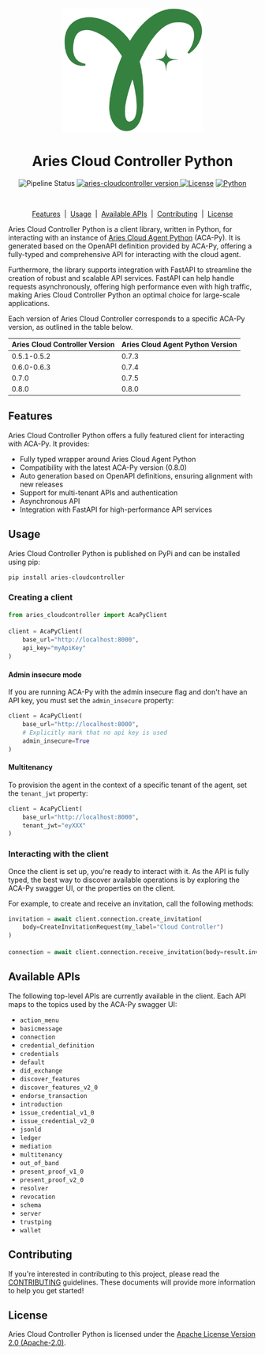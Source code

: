 <p align="center">
  <br />
  <img
    alt="Hyperledger Aries logo"
    src="https://raw.githubusercontent.com/didx-xyz/aries-cloudcontroller-python/main/assets/aries-logo.png"
    height="250px"
  />
</p>
<h1 align="center"><b>Aries Cloud Controller Python</b></h1>
<p align="center">
  <img
    alt="Pipeline Status"
    src="https://github.com/didx-xyz/aries-cloudcontroller-python/actions/workflows/python-publish.yml/badge.svg?branch=main"
  />
        <a href="https://pypi.org/project/aries-cloudcontroller/">
        <img alt="aries-cloudcontroller version" src="https://badge.fury.io/py/aries-cloudcontroller.svg"/>
      </a>
  <a
    href="https://raw.githubusercontent.com/didx-xyz/aries-cloudcontroller-python/main/LICENSE"
    ><img
      alt="License"
      src="https://img.shields.io/badge/License-Apache%202.0-blue.svg"
  /></a>
  <a href="https://www.python.org/"
    ><img
      alt="Python"
      src="https://img.shields.io/badge/%3C%2F%3E-Python-%230074c1.svg"
  /></a>
</p>
<br />

<p align="center">
  <a href="#features">Features</a> &nbsp;|&nbsp;
  <a href="#usage">Usage</a> &nbsp;|&nbsp;
  <a href="#available-apis">Available APIs</a> &nbsp;|&nbsp;
  <a href="#contributing">Contributing</a> &nbsp;|&nbsp;
  <a href="#license">License</a>
</p>

Aries Cloud Controller Python is a client library, written in Python, for interacting with an instance of [Aries Cloud Agent Python](https://github.com/hyperledger/aries-cloudagent-python) (ACA-Py). It is generated based on the OpenAPI definition provided by ACA-Py, offering a fully-typed and comprehensive API for interacting with the cloud agent.

Furthermore, the library supports integration with FastAPI to streamline the creation of robust and scalable API services. FastAPI can help handle requests asynchronously, offering high performance even with high traffic, making Aries Cloud Controller Python an optimal choice for large-scale applications.

Each version of Aries Cloud Controller corresponds to a specific ACA-Py version, as outlined in the table below.

| Aries Cloud Controller Version | Aries Cloud Agent Python Version |
| ------------------------------ | -------------------------------- |
| 0.5.1-0.5.2                    | 0.7.3                            |
| 0.6.0-0.6.3                    | 0.7.4                            |
| 0.7.0                          | 0.7.5                            |
| 0.8.0                          | 0.8.0                            |

## Features

Aries Cloud Controller Python offers a fully featured client for interacting with ACA-Py. It provides:

- Fully typed wrapper around Aries Cloud Agent Python
- Compatibility with the latest ACA-Py version (0.8.0)
- Auto generation based on OpenAPI definitions, ensuring alignment with new releases
- Support for multi-tenant APIs and authentication
- Asynchronous API
- Integration with FastAPI for high-performance API services

## Usage

Aries Cloud Controller Python is published on PyPi and can be installed using pip:

```sh
pip install aries-cloudcontroller
```

### Creating a client

```python
from aries_cloudcontroller import AcaPyClient

client = AcaPyClient(
    base_url="http://localhost:8000",
    api_key="myApiKey"
)
```

#### Admin insecure mode

If you are running ACA-Py with the admin insecure flag and don't have an API key, you must set the `admin_insecure` property:

```python
client = AcaPyClient(
    base_url="http://localhost:8000",
    # Explicitly mark that no api key is used
    admin_insecure=True
)
```

#### Multitenancy

To provision the agent in the context of a specific tenant of the agent, set the `tenant_jwt` property:

```python
client = AcaPyClient(
    base_url="http://localhost:8000",
    tenant_jwt="eyXXX"
)
```

### Interacting with the client

Once the client is set up, you're ready to interact with it. As the API is fully typed, the best way to discover available operations is by exploring the ACA-Py swagger UI, or the properties on the client.

For example, to create and receive an invitation, call the following methods:

```python
invitation = await client.connection.create_invitation(
    body=CreateInvitationRequest(my_label="Cloud Controller")
)

connection = await client.connection.receive_invitation(body=result.invitation)
```

## Available APIs

The following top-level APIs are currently available in the client. Each API maps to the topics used by the ACA-Py swagger UI:

- `action_menu`
- `basicmessage`
- `connection`
- `credential_definition`
- `credentials`
- `default`
- `did_exchange`
- `discover_features`
- `discover_features_v2_0`
- `endorse_transaction`
- `introduction`
- `issue_credential_v1_0`
- `issue_credential_v2_0`
- `jsonld`
- `ledger`
- `mediation`
- `multitenancy`
- `out_of_band`
- `present_proof_v1_0`
- `present_proof_v2_0`
- `resolver`
- `revocation`
- `schema`
- `server`
- `trustping`
- `wallet`

## Contributing

If you're interested in contributing to this project, please read the [CONTRIBUTING](/CONTRIBUTING.md) guidelines. These documents will provide more information to help you get started!

## License

Aries Cloud Controller Python is licensed under the [Apache License Version 2.0 (Apache-2.0)](/LICENSE).
